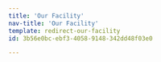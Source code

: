 ```yaml
---
title: 'Our Facility'
nav-title: 'Our Facility'
template: redirect-our-facility
id: 3b56e0bc-ebf3-4058-9148-342dd48f03e0

---
```


